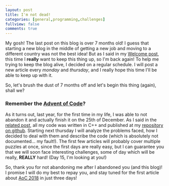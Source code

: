 ```yaml
---
layout: post
title: I'm not dead!
categories: [general,programming,challenges]
fullview: false
comments: true
---
```


My gosh!
The last post on this blog is over 7 months old!
I guess that starting a new blog in the middle of getting a new job and moving to a different country was not the best idea!
But as I said in my [Welcome post](https://bznein.github.io/general/2018/11/29/Welcome.html), this time I **really** want to keep this thing up, so I'm back again!
To help me trying to keep the blog alive, I decided on a regular schedule. I will post a new article every *monday* and *thursday*, and I really hope this time I'll be able to keep up with it.

So, let's brush the dust of 7 months off and let's begin this thing (again), shall we?


### Remember the [Advent of Code](https://bznein.github.io/general/programming/challenges/2018/12/03/Advent-of-code-2018.html)?
As it turns out, last year, for the first time in my life, I was able to not abandon it and actually finish it on the 25th of December.
As I said in the [related post](https://bznein.github.io/general/programming/challenges/2018/12/03/Advent-of-code-2018.html), all my code was written in C++ and published at my [repository on github](https://github.com/bznein/AoC2018).
Starting next thursday I will analyze the problems faced, how I decided to deal with them and describe the code (which is absolutely not documented... my fault!).
The first few articles will probably cover multiple puzzles at once, since the first days are really easy, but I can guarantee you that we will soon face interesting challenges, some of day which will be really, **REALLY** hard! (Day 15, I'm looking at you!)

So, thank you for not abandoning me after I abandoned you (and this blog)! I promise I will do my best to repay you, and stay tuned for the first article about [AoC 2018](https://adventofcode.com/) in just three days!
